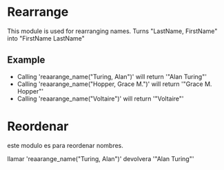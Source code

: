 Rearrange
=========

This module is used for rearranging names.
Turns "LastName, FirstName" into "FirstName LastName"

## Example

 * Calling 'reaarange_name("Turing, Alan")' will return '"Alan Turing"'
 * Calling 'reaarange_name("Hopper, Grace M.")' will return '"Grace M. Hopper"'
 * Calling 'reaarange_name("Voltaire")' will return '"Voltaire"'



Reordenar
=========

este modulo es para reordenar nombres.

llamar 'reaarange_name("Turing, Alan")' devolvera '"Alan Turing"'
